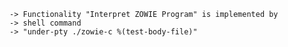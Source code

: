     -> Functionality "Interpret ZOWIE Program" is implemented by
    -> shell command
    -> "under-pty ./zowie-c %(test-body-file)"

